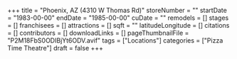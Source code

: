 +++
title = "Phoenix, AZ (4310 W Thomas Rd)"
storeNumber = ""
startDate = "1983-00-00"
endDate = "1985-00-00"
cuDate = ""
remodels = []
stages = []
franchisees = []
attractions = []
sqft = ""
latitudeLongitude = []
citations = []
contributors = []
downloadLinks = []
pageThumbnailFile = "P2M18FbS0ODIBjYt6ODV.avif"
tags = ["Locations"]
categories = ["Pizza Time Theatre"]
draft = false
+++
